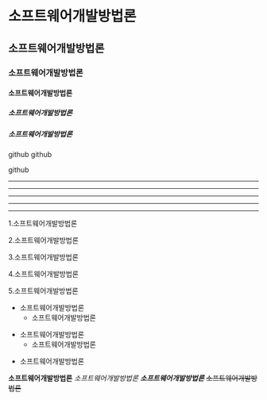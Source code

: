 # 소프트웨어개발방법론
## 소프트웨어개발방법론
### 소프트웨어개발방법론
#### 소프트웨어개발방법론
##### 소프트웨어개발방법론
##### 소프트웨어개발방법론




github
github

github



---

- - -

***

*********

* * *



1.소프트웨어개발방법론

2.소프트웨어개발방법론

3.소프트웨어개발방법론


4.소프트웨어개발방법론

5.소프트웨어개발방법론



+ 소프트웨어개발방법론
  + 소프트웨어개발방법론
- 소프트웨어개발방법론
  - 소프트웨어개발방법론
* 소프트웨어개발방법론



**소프트웨어개발방법론**
*소프트웨어개발방법론*
***소프트웨어개발방법론***
~~소프트웨어개발방법론~~

